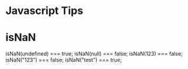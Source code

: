 Javascript Tips
======

# isNaN
isNaN(undefined) === true;
isNaN(null) === false;
isNaN(123) === false;
isNaN("123") === false;
isNaN("test") === true;

